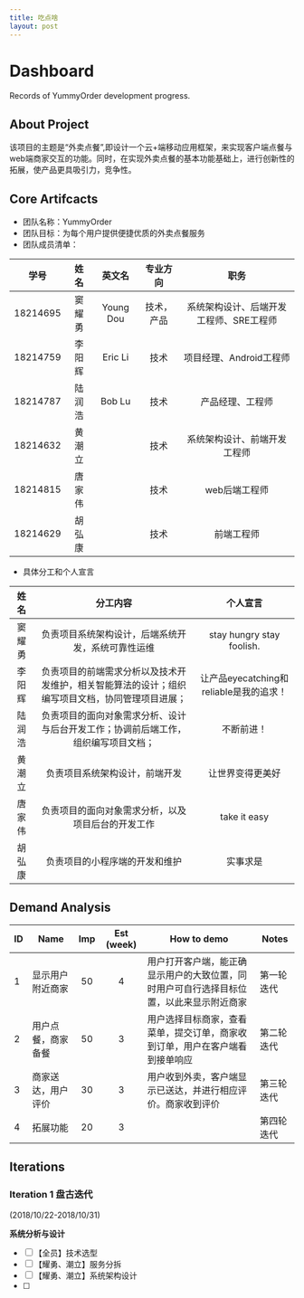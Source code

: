 ```yaml
---
title: 吃点啥
layout: post
---
```


[Android_Developers]: 
https://developer.android.com/studio/intro/

# Dashboard

Records of YummyOrder development progress.

## About Project

该项目的主题是“外卖点餐”,即设计一个云+端移动应用框架，来实现客户端点餐与web端商家交互的功能。同时，在实现外卖点餐的基本功能基础上，进行创新性的拓展，使产品更具吸引力，竞争性。

## Core Artifcacts
- 团队名称：YummyOrder
- 团队目标：为每个用户提供便捷优质的外卖点餐服务
- 团队成员清单：

| 学号 | 姓名 | 英文名 | 专业方向 | 职务 |
| :--: | :--: | :--: | :--: | :-----------: |
| 18214695 | 窦耀勇 | Young Dou | 技术，产品 | 系统架构设计、后端开发工程师、SRE工程师 | 
| 18214759 | 李阳辉 | Eric Li | 技术 | 项目经理、Android工程师 | 
| 18214787 | 陆润浩 | Bob Lu | 技术 | 产品经理、工程师 | 
| 18214632 | 黄潮立 |  | 技术 | 系统架构设计、前端开发工程师 | 
| 18214815 | 唐家伟 |  | 技术 | web后端工程师 | 
| 18214629 | 胡弘康 |  | 技术 | 前端工程师 |

- 具体分工和个人宣言

| 姓名 | 分工内容 | 个人宣言 |
| :--: | :--: | :--: |
| 窦耀勇 | 负责项目系统架构设计，后端系统开发，系统可靠性运维 | stay hungry stay foolish. |
| 李阳辉 | 负责项目的前端需求分析以及技术开发维护，相关智能算法的设计；组织编写项目文档，协同管理项目进展； | 让产品eyecatching和reliable是我的追求！ |
| 陆润浩 | 负责项目的面向对象需求分析、设计与后台开发工作；协调前后端工作，组织编写项目文档； | 不断前进！ |
| 黄潮立 | 负责项目系统架构设计，前端开发 | 让世界变得更美好 |
| 唐家伟 | 负责项目的面向对象需求分析，以及项目后台的开发工作 | take it easy |
| 胡弘康 | 负责项目的小程序端的开发和维护 | 实事求是 |

## Demand Analysis

| ID | Name | Imp | Est (week) | How to demo | Notes |
|------|------|:---:|:----------:|----------------|------|
|1|显示用户附近商家|50|4|用户打开客户端，能正确显示用户的大致位置，同时用户可自行选择目标位置，以此来显示附近商家|第一轮迭代|
|2|用户点餐，商家备餐|50|3|用户选择目标商家，查看菜单，提交订单，商家收到订单，用户在客户端看到接单响应|第二轮迭代|
|3|商家送达，用户评价|30|3|用户收到外卖，客户端显示已送达，并进行相应评价。商家收到评价|第三轮迭代|
|4|拓展功能|20|3||第四轮迭代|


## Iterations

### Iteration 1 盘古迭代

(2018/10/22-2018/10/31)

**系统分析与设计**
- [ ] 【全员】技术选型
- [ ] 【耀勇、潮立】服务分拆
- [ ] 【耀勇、潮立】系统架构设计
- [ ] 
